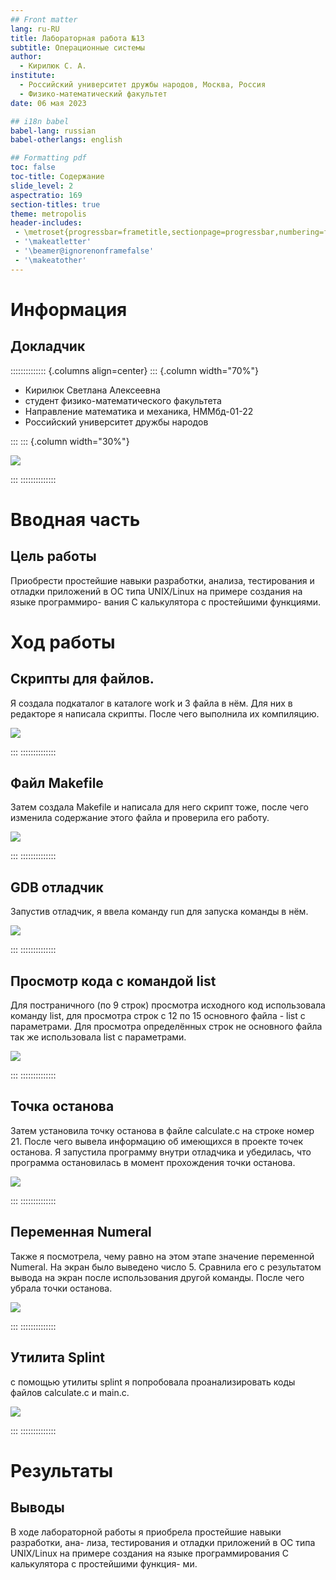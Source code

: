 ```yaml
---
## Front matter
lang: ru-RU
title: Лабораторная работа №13
subtitle: Операционные системы
author:
  - Кирилюк С. А.
institute:
  - Российский университет дружбы народов, Москва, Россия
  - Физико-математический факультет
date: 06 мая 2023

## i18n babel
babel-lang: russian
babel-otherlangs: english

## Formatting pdf
toc: false
toc-title: Содержание
slide_level: 2
aspectratio: 169
section-titles: true
theme: metropolis
header-includes:
 - \metroset{progressbar=frametitle,sectionpage=progressbar,numbering=fraction}
 - '\makeatletter'
 - '\beamer@ignorenonframefalse'
 - '\makeatother'
---
```


# Информация

## Докладчик

:::::::::::::: {.columns align=center}
::: {.column width="70%"}

  * Кирилюк Светлана Алексеевна
  * студент физико-математического факультета
  * Направление математика и механика, НММбд-01-22
  * Российский университет дружбы народов

:::
::: {.column width="30%"}

![](./image/kulyabov.jpg)

:::
::::::::::::::

# Вводная часть

## Цель работы 

Приобрести простейшие навыки разработки, анализа, тестирования и отладки
приложений в ОС типа UNIX/Linux на примере создания на языке программиро-
вания С калькулятора с простейшими функциями.

# Ход работы

## Скрипты для файлов.

Я создала подкаталог в каталоге work и 3 файла в нём. Для них в редакторе я написала скрипты. После чего выполнила их компиляцию.

![](./image/fig5.png)

:::
::::::::::::::

## Файл Makefile

Затем создала Makefile и написала для него скрипт тоже, после чего изменила содержание этого файла и проверила его работу.

![](./image/fig8.png)

:::
::::::::::::::

## GDB отладчик

Запустив отладчик, я ввела команду run для запуска команды в нём.

![](./image/fig10.png)

:::
::::::::::::::

## Просмотр кода с командой list

Для постраничного (по 9 строк) просмотра исходного код использовала команду list, для просмотра строк с 12 по 15 основного файла - list с параметрами. Для просмотра определённых строк не основного файла так же использовала list с параметрами.

![](./image/fig13.png)

:::
::::::::::::::

## Точка останова

Затем установила точку останова в файле calculate.c на строке номер 21. После чего вывела информацию об имеющихся в проекте точек
останова. Я запустила программу внутри отладчика и убедилась, что программа остановилась в момент прохождения точки останова.

![](./image/fig14.png)

:::
::::::::::::::

## Переменная Numeral

Также я посмотрела, чему равно на этом этапе значение переменной Numeral. На экран было выведено число 5. Сравнила его с результатом вывода на экран после использования другой команды. После чего убрала точки останова.

![](./image/fig18.png)

:::
::::::::::::::

## Утилита Splint

с помощью утилиты splint я попробовала проанализировать коды файлов calculate.c и main.c.

![](./image/fig22.png)

:::
::::::::::::::

# Результаты

## Выводы

В ходе лабораторной работы я приобрела простейшие навыки разработки, ана-
лиза, тестирования и отладки приложений в ОС типа UNIX/Linux на примере
создания на языке программирования С калькулятора с простейшими функция-
ми.
